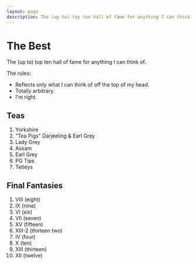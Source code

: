 ```yaml
---
layout: page
description: The (up to) top ten hall of fame for anything I can think of.
---
```


# The Best

The (up to) top ten hall of fame for anything I can think of.

The rules:

* Reflects only what I can think of off the top of my head.
* Totally arbitrary.
* I'm right.

## Teas

1. Yorkshire
1. "Tea Pigs" Darjeeling & Earl Grey
1. Lady Grey
1. Assam
1. Earl Grey
1. PG Tips
1. Tetleys

## Final Fantasies

1. VIII (eight)
1. IX (nine)
1. VI (six)
1. VII (seven)
1. XV (fifteen)
1. XIII-2 (thirteen two)
1. IV (four)
1. X (ten)
1. XIII (thirteen)
1. XII (twelve)
